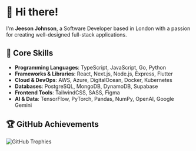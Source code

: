 # 👋 Hi there!

I'm **Jeeson Johnson**, a Software Developer based in London with a passion for creating well-designed full-stack applications.

## 🔧 Core Skills
- **Programming Languages**: TypeScript, JavaScript, Go, Python
- **Frameworks & Libraries**: React, Next.js, Node.js, Express, Flutter  
- **Cloud & DevOps**: AWS, Azure, DigitalOcean, Docker, Kubernetes  
- **Databases**: PostgreSQL, MongoDB, DynamoDB, Supabase  
- **Frontend Tools**: TailwindCSS, SASS, Figma  
- **AI & Data**: TensorFlow, PyTorch, Pandas, NumPy, OpenAI, Google Gemini

## 🏆 GitHub Achievements
![GitHub Trophies](https://github-profile-trophy.vercel.app/?username=jeesonjohnson&theme=gruvbox)
